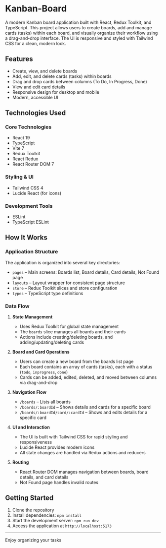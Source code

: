 # Kanban-Board

A modern Kanban board application built with React, Redux Toolkit, and TypeScript. This project allows users to create boards, add and manage cards (tasks) within each board, and visually organize their workflow using a drag-and-drop interface. The UI is responsive and styled with Tailwind CSS for a clean, modern look.

## Features

- Create, view, and delete boards
- Add, edit, and delete cards (tasks) within boards
- Drag and drop cards between columns (To Do, In Progress, Done)
- View and edit card details
- Responsive design for desktop and mobile
- Modern, accessible UI

## Technologies Used

### Core Technologies
- React 19
- TypeScript
- Vite 7
- Redux Toolkit
- React Redux
- React Router DOM 7

### Styling & UI
- Tailwind CSS 4
- Lucide React (for icons)

### Development Tools
- ESLint
- TypeScript ESLint

## How It Works

### Application Structure

The application is organized into several key directories:
- `pages` – Main screens: Boards list, Board details, Card details, Not Found page
- `layouts` – Layout wrapper for consistent page structure
- `store` – Redux Toolkit slices and store configuration
- `types` – TypeScript type definitions

### Data Flow

1. **State Management**
   - Uses Redux Toolkit for global state management
   - The `boards` slice manages all boards and their cards
   - Actions include creating/deleting boards, and adding/updating/deleting cards

2. **Board and Card Operations**
   - Users can create a new board from the boards list page
   - Each board contains an array of cards (tasks), each with a status (`todo`, `inprogress`, `done`)
   - Cards can be added, edited, deleted, and moved between columns via drag-and-drop

3. **Navigation Flow**
   - `/boards` – Lists all boards
   - `/boards/:boardId` – Shows details and cards for a specific board
   - `/boards/:boardId/card/:cardId` – Shows and edits details for a specific card

4. **UI and Interaction**
   - The UI is built with Tailwind CSS for rapid styling and responsiveness
   - Lucide React provides modern icons
   - All state changes are handled via Redux actions and reducers

5. **Routing**
   - React Router DOM manages navigation between boards, board details, and card details
   - Not Found page handles invalid routes

## Getting Started

1. Clone the repository
2. Install dependencies: `npm install`
3. Start the development server: `npm run dev`
4. Access the application at `http://localhost:5173`

---

Enjoy organizing your tasks